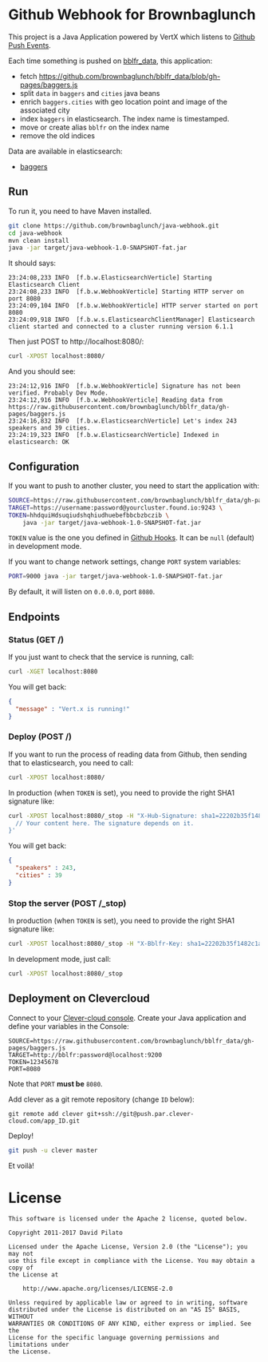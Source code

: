 # Github Webhook for Brownbaglunch

This project is a Java Application powered by VertX which listens to [Github Push Events](https://developer.github.com/v3/activity/events/types/#pushevent).

Each time something is pushed on [bblfr_data](https://github.com/brownbaglunch/bblfr_data), this application:

* fetch https://github.com/brownbaglunch/bblfr_data/blob/gh-pages/baggers.js
* split `data` in `baggers` and `cities` java beans
* enrich `baggers.cities` with geo location point and image of the associated city
* index `baggers` in elasticsearch. The index name is timestamped.
* move or create alias `bblfr` on the index name
* remove the old indices

Data are available in elasticsearch:

* [baggers](http://localhost:9200/bblfr/doc/_search?pretty)

## Run

To run it, you need to have Maven installed.

```sh
git clone https://github.com/brownbaglunch/java-webhook.git
cd java-webhook
mvn clean install
java -jar target/java-webhook-1.0-SNAPSHOT-fat.jar
```

It should says:

```
23:24:08,233 INFO  [f.b.w.ElasticsearchVerticle] Starting Elasticsearch Client
23:24:08,233 INFO  [f.b.w.WebhookVerticle] Starting HTTP server on port 8080
23:24:09,104 INFO  [f.b.w.WebhookVerticle] HTTP server started on port 8080
23:24:09,918 INFO  [f.b.w.s.ElasticsearchClientManager] Elasticsearch client started and connected to a cluster running version 6.1.1
```

Then just POST to http://localhost:8080/:

```sh
curl -XPOST localhost:8080/
```

And you should see:

```
23:24:12,916 INFO  [f.b.w.WebhookVerticle] Signature has not been verified. Probably Dev Mode.
23:24:12,916 INFO  [f.b.w.WebhookVerticle] Reading data from https://raw.githubusercontent.com/brownbaglunch/bblfr_data/gh-pages/baggers.js
23:24:16,832 INFO  [f.b.w.ElasticsearchVerticle] Let's index 243 speakers and 39 cities.
23:24:19,323 INFO  [f.b.w.ElasticsearchVerticle] Indexed in elasticsearch: OK
```

## Configuration

If you want to push to another cluster, you need to start the application with:

```sh
SOURCE=https://raw.githubusercontent.com/brownbaglunch/bblfr_data/gh-pages/baggers.js \
TARGET=https://username:password@yourcluster.found.io:9243 \
TOKEN=hhdquiHdsuqiudshqhiudhuebefbbcbzbczib \
    java -jar target/java-webhook-1.0-SNAPSHOT-fat.jar
```

`TOKEN` value is the one you defined in [Github Hooks](https://github.com/brownbaglunch/bblfr_data/settings/hooks/).
It can be `null` (default) in development mode.

If you want to change network settings, change `PORT` system variables:

```sh
PORT=9000 java -jar target/java-webhook-1.0-SNAPSHOT-fat.jar
```

By default, it will listen on `0.0.0.0`, port `8080`.

## Endpoints

### Status (GET /)

If you just want to check that the service is running, call:

```sh
curl -XGET localhost:8080
```

You will get back:

```json
{
  "message" : "Vert.x is running!"
}
```

### Deploy (POST /)

If you want to run the process of reading data from Github, then sending that to elasticsearch, you need to call:

```sh
curl -XPOST localhost:8080/
```

In production (when `TOKEN` is set), you need to provide the right SHA1 signature like:

```sh
curl -XPOST localhost:8080/_stop -H "X-Hub-Signature: sha1=22202b35f1482c1a8d3d0c3f6b3c46307792d409" -d '{
  // Your content here. The signature depends on it.
}'
```

You will get back:

```json
{
  "speakers" : 243,
  "cities" : 39
}
```

### Stop the server (POST /_stop)

In production (when `TOKEN` is set), you need to provide the right SHA1 signature like:

```sh
curl -XPOST localhost:8080/_stop -H "X-Bblfr-Key: sha1=22202b35f1482c1a8d3d0c3f6b3c46307792d409"
```

In development mode, just call:

```sh
curl -XPOST localhost:8080/_stop
```

## Deployment on Clevercloud

Connect to your [Clever-cloud console](https://console.clever-cloud.com/).
Create your Java application and define your variables in the Console:

```
SOURCE=https://raw.githubusercontent.com/brownbaglunch/bblfr_data/gh-pages/baggers.js
TARGET=http://bblfr:password@localhost:9200
TOKEN=12345678
PORT=8080
```

Note that `PORT` **must be** `8080`.

Add clever as a git remote repository (change `ID` below):

```ssh
git remote add clever git+ssh://git@push.par.clever-cloud.com/app_ID.git
```

Deploy!

```sh
git push -u clever master
```

Et voilà!

# License

```
This software is licensed under the Apache 2 license, quoted below.

Copyright 2011-2017 David Pilato

Licensed under the Apache License, Version 2.0 (the "License"); you may not
use this file except in compliance with the License. You may obtain a copy of
the License at

    http://www.apache.org/licenses/LICENSE-2.0

Unless required by applicable law or agreed to in writing, software
distributed under the License is distributed on an "AS IS" BASIS, WITHOUT
WARRANTIES OR CONDITIONS OF ANY KIND, either express or implied. See the
License for the specific language governing permissions and limitations under
the License.
```

